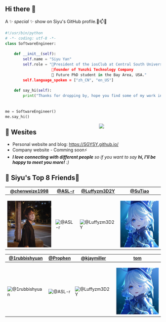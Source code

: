 ## Hi there 👋
A ✨ _special_ ✨ show on Siyu's GitHub profile.💬📫😄
```python
#!/usr/bin/python
# -*- coding: utf-8 -*-
class SoftwareEngineer:

    def __init__(self):
        self.name = "Siyu Yan"
        self.role = "🌱President of the iosClub at Central South University
                     👯founder of Yunzhi Technology Company
                     🔭 Future PhD student in the Bay Area, USA."
        self.language_spoken = ["zh_CN", "en_US"]

    def say_hi(self):
        print("Thanks for dropping by, hope you find some of my work interesting.")


me = SoftwareEngineer()
me.say_hi()
```

<img align='right' src='https://user-images.githubusercontent.com/5713670/87202985-820dcb80-c2b6-11ea-9f56-7ec461c497c3.gif' width='200'>

## 📝 Wesites
- Personal website and blog: https://SGYSY.github.io/
- Company website - Comming soon⚡
- <em><b>I love connecting with different people</b> so if you want to say <b>hi, I'll be happy to meet you more!</b> :)</em>

## 🍕 Siyu's Top 8 Friends🍕
[@chenweize1998](https://github.com/chenweize1998) | [@ASL-r](https://github.com/ASL-r) | [@Luffyzm3D2Y](https://github.com/Luffyzm3D2Y) | [@SuTiao](https://github.com/SuTiao?tab=overview&from=2022-12-01&to=2022-12-31)
--- | --- | --- | ---
<br><img src="https://github.com/SGYSY/SGYSY/blob/main/weize.jpg" alt="@chenweize1998" width="150" height="150"> | <br><img src="https://github.com/SGYSY/SGYSY/blob/main/liran.jpg" alt="@ASL-r" width="150" height="150"> | <br><img src="https://github.com/SGYSY/SGYSY/blob/main/ziming.jpg" alt="@Luffyzm3D2Y" width="150" height="150"> | <br><img src="https://github.com/SGYSY/SGYSY/blob/main/haoyang.jpg" alt="@SuTiao" width="150" height="150">

[@1rubbishyuan](https://github.com/1rubbishyuan) | [@Prophen](https://github.com/Prophen) | [@kjaymiller](https://github.com/kjaymiller) | [tom](#https://wittenbrock.github.io/toms-myspace-page/)
--- | --- | --- | ---
<br><img src="https://github.com/SGYSY/SGYSY/blob/main/jiarui.jpg" alt="@1rubbishyuan" > | <br><img src="https://github.com/SGYSY/SGYSY/blob/main/liran.jpg" alt="@ASL-r" width="150" height="150"> | <br><img src="https://github.com/SGYSY/SGYSY/blob/main/ziming.jpg" alt="@Luffyzm3D2Y" width="150" height="150"> | <br><img src="https://github.com/SGYSY/SGYSY/blob/main/haoyang.jpg" alt="@SuTiao" width="150" height="150">



